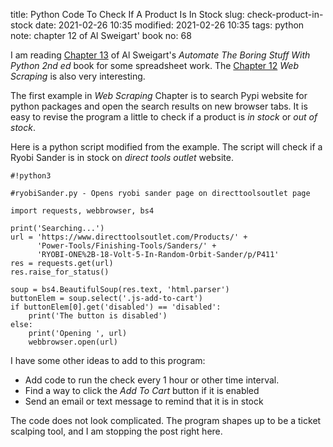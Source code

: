 title: Python Code To Check If A Product Is In Stock
slug: check-product-in-stock
date: 2021-02-26 10:35
modified: 2021-02-26 10:35
tags: python
note: chapter 12 of Al Sweigart' book
no: 68

I am reading 
[Chapter 13](https://automatetheboringstuff.com/2e/chapter13/) of Al Sweigart's 
*Automate The Boring Stuff With Python 2nd ed* book for some spreadsheet work. 
The [Chapter 12](https://automatetheboringstuff.com/2e/chapter12/) *Web Scraping* 
is also very interesting. 

The first example in *Web Scraping* Chapter is to search Pypi website for 
python packages and open the search results on new browser tabs.  It is 
easy to revise the program a little to check if a product is *in stock* or 
*out of stock*.  

Here is a python script modified from the example.  The script will check 
if a Ryobi Sander is in stock on *direct tools outlet* website. 

```
#!python3

#ryobiSander.py - Opens ryobi sander page on directtoolsoutlet page

import requests, webbrowser, bs4

print('Searching...')
url = 'https://www.directtoolsoutlet.com/Products/' + 
      'Power-Tools/Finishing-Tools/Sanders/' + 
      'RYOBI-ONE%2B-18-Volt-5-In-Random-Orbit-Sander/p/P411'
res = requests.get(url)
res.raise_for_status()

soup = bs4.BeautifulSoup(res.text, 'html.parser')
buttonElem = soup.select('.js-add-to-cart')
if buttonElem[0].get('disabled') == 'disabled':
    print('The button is disabled')
else:
    print('Opening ', url)
    webbrowser.open(url)

```

I have some other ideas to add to this program:

- Add code to run the check every 1 hour or other time interval. 
- Find a way to click the *Add To Cart* button if it is enabled
- Send an email or text message to remind that it is in stock

The code does not look complicated.  The program shapes up to 
be a ticket scalping tool, and I am stopping the post right here. 